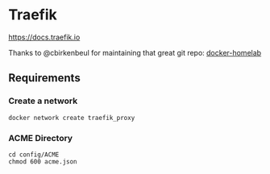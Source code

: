 # Traefik

https://docs.traefik.io

Thanks to @cbirkenbeul for maintaining that great git repo: [docker-homelab](https://github.com/cbirkenbeul/docker-homelab)

## Requirements

### Create a network
```
docker network create traefik_proxy
```

### ACME Directory
```
cd config/ACME
chmod 600 acme.json
```
